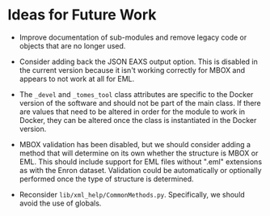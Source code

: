 # Ideas for Future Work

- Improve documentation of sub-modules and remove legacy code or objects that are no longer used.
 
- Consider adding back the JSON EAXS output option. This is disabled in the current version because it isn't working correctly for MBOX and appears to not work at all for EML.

- The `_devel` and `_tomes_tool` class attributes are specific to the Docker version of the software and should not be part of the main class. If there are values that need to be altered in order for the module to work in Docker, they can be altered once the class is instantiated in the Docker version.

- MBOX validation has been disabled, but we should consider adding a method that will determine on its own whether the structure is MBOX or EML. This should include support for EML files without ".eml" extensions as with the Enron dataset. Validation could be automatically or optionally performed once the type of structure is determined.

- Reconsider `lib/xml_help/CommonMethods.py`. Specifically, we should avoid the use of globals.

